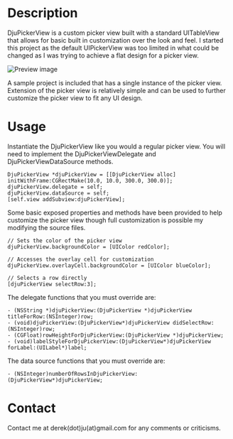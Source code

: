 Description
=============

DjuPickerView is a custom picker view built with a standard UITableView that allows for basic built in customization over the look and feel. I started this project as the default UIPickerView was too limited in what could be changed as I was trying to achieve a flat design for a picker view.

![Preview image](http://dju.moogli.net/djuPickerView2.png)

A sample project is included that has a single instance of the picker view. Extension of the picker view is relatively simple and can be used to further customize the picker view to fit any UI design.

Usage
=============

Instantiate the DjuPickerView like you would a regular picker view. You will need to implement the DjuPickerViewDelegate and DjuPickerViewDataSource methods.

    DjuPickerView *djuPickerView = [[DjuPickerView alloc] initWithFrame:CGRectMake(10.0, 10.0, 300.0, 300.0)];
    djuPickerView.delegate = self;
    djuPickerView.dataSource = self;
    [self.view addSubview:djuPickerView];

Some basic exposed properties and methods have been provided to help customize the picker view though full customization is possible my modifying the source files.

    // Sets the color of the picker view
    djuPickerView.backgroundColor = [UIColor redColor];
    
    // Accesses the overlay cell for customization
    djuPickerView.overlayCell.backgroundColor = [UIColor blueColor];
    
    // Selects a row directly
    [djuPickerView selectRow:3];
    
The delegate functions that you must override are:

    - (NSString *)djuPickerView:(DjuPickerView *)djuPickerView titleForRow:(NSInteger)row;
    - (void)djuPickerView:(DjuPickerView*)djuPickerView didSelectRow:(NSInteger)row;
    - (CGFloat)rowHeightForDjuPickerView:(DjuPickerView *)djuPickerView;
    - (void)labelStyleForDjuPickerView:(DjuPickerView*)djuPickerView forLabel:(UILabel*)label;
    
The data source functions that you must override are:

    - (NSInteger)numberOfRowsInDjuPickerView:(DjuPickerView*)djuPickerView;

Contact
=============
Contact me at derek(dot)ju(at)gmail.com for any comments or criticisms.
